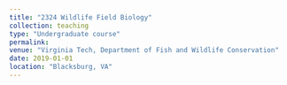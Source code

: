 ```yaml
---
title: "2324 Wildlife Field Biology"
collection: teaching
type: "Undergraduate course"
permalink:
venue: "Virginia Tech, Department of Fish and Wildlife Conservation"
date: 2019-01-01
location: "Blacksburg, VA"
---
```

